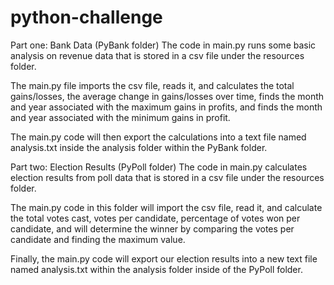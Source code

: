 # python-challenge

Part one: Bank Data (PyBank folder)
The code in main.py runs some basic analysis on revenue data that is stored in a csv file under the resources folder.

The main.py file imports the csv file, reads it, and calculates the total gains/losses, the average change in gains/losses over time, finds the month and year associated with the maximum gains in profits, and finds the month and year associated with the minimum gains in profit.

The main.py code will then export the calculations into a text file named analysis.txt inside the analysis folder within the PyBank folder.

Part two: Election Results (PyPoll folder)
The code in main.py calculates election results from poll data that is stored in a csv file under the resources folder.

The main.py code in this folder will import the csv file, read it, and calculate the total votes cast, votes per candidate, percentage of votes won per candidate, and will determine the winner by comparing the votes per candidate and finding the maximum value. 

Finally, the main.py code will export our election results into a new text file named analysis.txt within the analysis folder inside of the PyPoll folder.